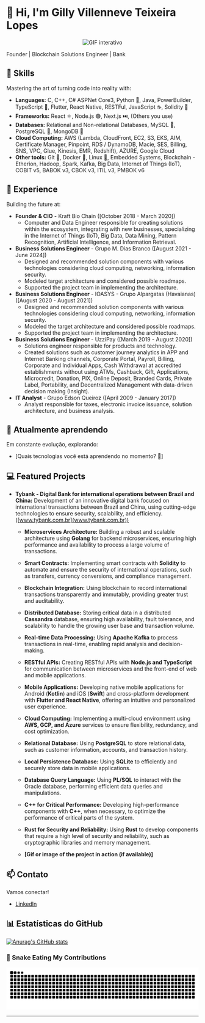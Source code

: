 # 👋 Hi, I'm Gilly Villenneve Teixeira Lopes

<p align="center">
  <img src="https://i.imgflip.com/9h51u4.gif" alt="GIF interativo" width="500"/>
</p>

Founder | Blockchain Solutions Engineer | Bank

## 🚀 Skills

Mastering the art of turning code into reality with:

* **Languages:** C, C++, C# ASPNet Core3, Python 🐍, Java, PowerBuilder, TypeScript 🔵, Flutter, React Native, RESTFul, JavaScript ☕, Solidity 💎
* **Frameworks:** React ⚛️, Node.js 🟢, Next.js ⏭️, (Others you use)
* **Databases:** Relational and Non-relational Databases, MySQL 🐬, PostgreSQL 🐘, MongoDB 🍃
* **Cloud Computing:** AWS (Lambda, CloudFront, EC2, S3, EKS, AIM, Certificate Manager, Pinpoint, RDS / DynamoDB, Macie, SES, Billing, SNS, VPC, Glue, Kinesis, EMR, Redshift), AZURE, Google Cloud
* **Other tools:** Git 🐙, Docker 🐳, Linux 🐧, Embedded Systems, Blockchain - Etherion, Hadoop, Spark, Kafka, Big Data, Internet of Things (IoT), COBIT v5, BABOK v3, CBOK v3, ITIL v3, PMBOK v6

## 💼 Experience

Building the future at:

* **Founder & CIO** - Kraft Bio Chain ([October 2018 - March 2020])
    * Computer and Data Engineer responsible for creating solutions within the ecosystem, integrating with new businesses, specializing in the Internet of Things (IoT), Big Data, Data Mining, Pattern Recognition, Artificial Intelligence, and Information Retrieval. 
* **Business Solutions Engineer** - Grupo M. Dias Branco ([August 2021 - June 2024])
    * Designed and recommended solution components with various technologies considering cloud computing, networking, information security.
    * Modeled target architecture and considered possible roadmaps.
    * Supported the project team in implementing the architecture.
* **Business Solutions Engineer** - IOASYS - Grupo Alpargatas (Havaianas) ([August 2020 - August 2021])
    * Designed and recommended solution components with various technologies considering cloud computing, networking, information security.
    * Modeled the target architecture and considered possible roadmaps.
    * Supported the project team in implementing the architecture.
* **Business Solutions Engineer** - UzziPay ([March 2019 - August 2020])
    * Solutions engineer responsible for products and technology.
    * Created solutions such as customer journey analytics in APP and Internet Banking channels, Corporate Portal, Payroll, Billing, Corporate and Individual Apps, Cash Withdrawal at accredited establishments without using ATMs, Cashback, Gift, Applications, Microcredit, Donation, PIX, Online Deposit, Branded Cards, Private Label, Portability, and Decentralized Management with data-driven decision making (Insight).
* **IT Analyst** - Grupo Edson Queiroz ([April 2009 - January 2017])
    * Analyst responsible for taxes, electronic invoice issuance, solution architecture, and business analysis.

## 🌱 Atualmente aprendendo

Em constante evolução, explorando:

* [Quais tecnologias você está aprendendo no momento? 🤔]

## 💻 Featured Projects

* **Tybank - Digital Bank for international operations between Brazil and China:** Development of an innovative digital bank focused on international transactions between Brazil and China, using cutting-edge technologies to ensure security, scalability, and efficiency. ([www.tybank.com.br](www.tybank.com.br))

    * **Microservices Architecture:** Building a robust and scalable architecture using **Golang** for backend microservices, ensuring high performance and availability to process a large volume of transactions.
    * **Smart Contracts:** Implementing smart contracts with **Solidity** to automate and ensure the security of international operations, such as transfers, currency conversions, and compliance management.
    * **Blockchain Integration:** Using blockchain to record international transactions transparently and immutably, providing greater trust and auditability.
    * **Distributed Database:** Storing critical data in a distributed **Cassandra** database, ensuring high availability, fault tolerance, and scalability to handle the growing user base and transaction volume.
    * **Real-time Data Processing:** Using **Apache Kafka** to process transactions in real-time, enabling rapid analysis and decision-making.
    * **RESTful APIs:** Creating RESTful APIs with **Node.js and TypeScript** for communication between microservices and the front-end of web and mobile applications.
    * **Mobile Applications:** Developing native mobile applications for Android (**Kotlin**) and iOS (**Swift**) and cross-platform development with **Flutter and React Native**, offering an intuitive and personalized user experience.
    * **Cloud Computing:** Implementing a multi-cloud environment using **AWS, GCP, and Azure** services to ensure flexibility, redundancy, and cost optimization.
    * **Relational Database:** Using **PostgreSQL** to store relational data, such as customer information, accounts, and transaction history.
    * **Local Persistence Database:** Using **SQLite** to efficiently and securely store data in mobile applications.
    * **Database Query Language:** Using **PL/SQL** to interact with the Oracle database, performing efficient data queries and manipulations.
    * **C++ for Critical Performance:** Developing high-performance components with **C++**, when necessary, to optimize the performance of critical parts of the system.
    * **Rust for Security and Reliability:** Using **Rust** to develop components that require a high level of security and reliability, such as cryptographic libraries and memory management.

    * **[Gif or image of the project in action (if available)]**


## 📫 Contato

Vamos conectar!

* [LinkedIn](https://www.linkedin.com/in/villenneve)

## 📊 Estatísticas do GitHub

[![Anurag's GitHub stats](https://github-readme-stats.vercel.app/api?username=villeneve)](https://github.com/anuraghazra/github-readme-stats)

### 🐍 Snake Eating My Contributions

![Snake animation](https://raw.githubusercontent.com/villenneve/villenneve/main/dist/snake.svg)

---
